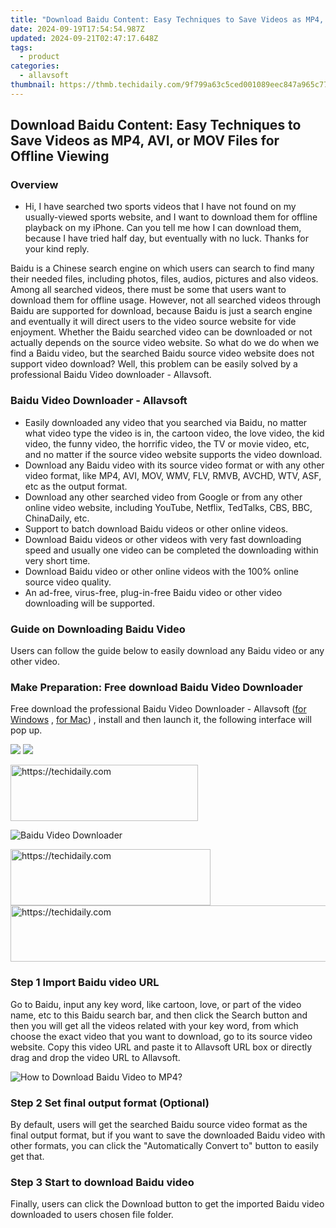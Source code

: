 ```yaml
---
title: "Download Baidu Content: Easy Techniques to Save Videos as MP4, AVI, or MOV Files for Offline Viewing"
date: 2024-09-19T17:54:54.987Z
updated: 2024-09-21T02:47:17.648Z
tags:
  - product
categories:
  - allavsoft
thumbnail: https://thmb.techidaily.com/9f799a63c5ced001089eec847a965c77100b85a292d3d2c56946946b1d875c1f.jpg
---
```


## Download Baidu Content: Easy Techniques to Save Videos as MP4, AVI, or MOV Files for Offline Viewing

### Overview

* Hi, I have searched two sports videos that I have not found on my usually-viewed sports website, and I want to download them for offline playback on my iPhone. Can you tell me how I can download them, because I have tried half day, but eventually with no luck. Thanks for your kind reply.

Baidu is a Chinese search engine on which users can search to find many their needed files, including photos, files, audios, pictures and also videos. Among all searched videos, there must be some that users want to download them for offline usage. However, not all searched videos through Baidu are supported for download, because Baidu is just a search engine and eventually it will direct users to the video source website for vide enjoyment. Whether the Baidu searched video can be downloaded or not actually depends on the source video website. So what do we do when we find a Baidu video, but the searched Baidu source video website does not support video download? Well, this problem can be easily solved by a professional Baidu Video downloader - Allavsoft.

### Baidu Video Downloader - Allavsoft

* Easily downloaded any video that you searched via Baidu, no matter what video type the video is in, the cartoon video, the love video, the kid video, the funny video, the horrific video, the TV or movie video, etc, and no matter if the source video website supports the video download.
* Download any Baidu video with its source video format or with any other video format, like MP4, AVI, MOV, WMV, FLV, RMVB, AVCHD, WTV, ASF, etc as the output format.
* Download any other searched video from Google or from any other online video website, including YouTube, Netflix, TedTalks, CBS, BBC, ChinaDaily, etc.
* Support to batch download Baidu videos or other online videos.
* Download Baidu videos or other videos with very fast downloading speed and usually one video can be completed the downloading within very short time.
* Download Baidu video or other online videos with the 100% online source video quality.
* An ad-free, virus-free, plug-in-free Baidu video or other video downloading will be supported.

### Guide on Downloading Baidu Video

Users can follow the guide below to easily download any Baidu video or any other video.

### Make Preparation: Free download Baidu Video Downloader

Free download the professional Baidu Video Downloader - Allavsoft ([for Windows](https://tools.techidaily.com/allavsoft/products/) , [for Mac](https://tools.techidaily.com/allavsoft/products/)) , install and then launch it, the following interface will pop up.

[![](https://www.allavsoft.com/how-to/../images/how-to/free-download-win.jpg)](https://tools.techidaily.com/allavsoft/products/) [![](https://www.allavsoft.com/how-to/../images/how-to/free-download-mac.jpg)](https://tools.techidaily.com/allavsoft/products/)

<!-- affiliate ads begin -->
<a href="https://aligracehair.sjv.io/c/5597632/1902304/19272" target="_top" id="1902304">
  <img src="//a.impactradius-go.com/display-ad/19272-1902304" border="0" alt="https://techidaily.com" width="300" height="90"/>
</a>
<img height="0" width="0" src="https://aligracehair.sjv.io/i/5597632/1902304/19272" style="position:absolute;visibility:hidden;" border="0" />
<!-- affiliate ads end -->

![Baidu Video Downloader](https://www.allavsoft.com/how-to/../images/allavsoft/screen-shot-600.jpg)

<!-- affiliate ads begin -->
<a href="https://aligracehair.sjv.io/c/5597632/2135401/19272" target="_top" id="2135401">
  <img src="//a.impactradius-go.com/display-ad/19272-2135401" border="0" alt="https://techidaily.com" width="320" height="90"/>
</a>
<img height="0" width="0" src="https://aligracehair.sjv.io/i/5597632/2135401/19272" style="position:absolute;visibility:hidden;" border="0" />
<!-- affiliate ads end -->

<!-- affiliate ads begin -->
<a href="https://appsumo.8odi.net/c/5597632/2037319/7443" target="_top" id="2037319">
  <img src="//a.impactradius-go.com/display-ad/7443-2037319" border="0" alt="https://techidaily.com" width="728" height="90"/>
</a>
<img height="0" width="0" src="https://appsumo.8odi.net/i/5597632/2037319/7443" style="position:absolute;visibility:hidden;" border="0" />
<!-- affiliate ads end -->

### Step 1 Import Baidu video URL

Go to Baidu, input any key word, like cartoon, love, or part of the video name, etc to this Baidu search bar, and then click the Search button and then you will get all the videos related with your key word, from which choose the exact video that you want to download, go to its source video website. Copy this video URL and paste it to Allavsoft URL box or directly drag and drop the video URL to Allavsoft.

![How to Download Baidu Video to MP4?](https://www.allavsoft.com/how-to/../images/how-to/download-rtmp-video/download-rtmp-video.jpg)

### Step 2 Set final output format (Optional)

By default, users will get the searched Baidu source video format as the final output format, but if you want to save the downloaded Baidu video with other formats, you can click the "Automatically Convert to" button to easily get that.

### Step 3 Start to download Baidu video

Finally, users can click the Download button to get the imported Baidu video downloaded to users chosen file folder.

<ins class="adsbygoogle"
     style="display:block"
     data-ad-format="autorelaxed"
     data-ad-client="ca-pub-7571918770474297"
     data-ad-slot="1223367746"></ins>

<ins class="adsbygoogle"
     style="display:block"
     data-ad-client="ca-pub-7571918770474297"
     data-ad-slot="8358498916"
     data-ad-format="auto"
     data-full-width-responsive="true"></ins>



